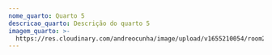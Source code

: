 ```yaml
---
nome_quarto: Quarto 5
descricao_quarto: Descrição do quarto 5
imagem_quarto: >-
  https://res.cloudinary.com/andreocunha/image/upload/v1655210054/room2_q8e0a7.jpg
---
```


